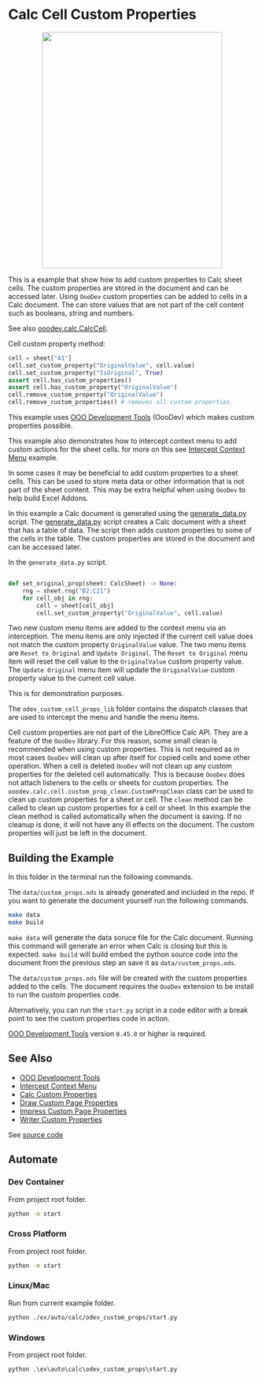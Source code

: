 # Calc Cell Custom Properties

<p align="center">
<img src="https://github.com/Amourspirit/python-ooouno-ex/assets/4193389/403a7be8-96d0-4350-82ab-56b9cafb8c46" width="366" height="479">
</p>


This is a example that show how to add custom properties to Calc sheet cells. The custom properties are stored in the document and can be accessed later. Using `OooDev` custom properties can be added to cells in a Calc document. The can store values that are not part of the cell content such as booleans, string and numbers.

See also [ooodev.calc.CalcCell](https://python-ooo-dev-tools.readthedocs.io/en/latest/src/calc/calc_cell.html).

Cell custom property method:

```python
cell = sheet["A1"]
cell.set_custom_property("OriginalValue", cell.value)
cell.set_custom_property("IsOriginal", True)
assert cell.has_custom_properties()
assert cell.has_custom_property("OriginalValue")
cell.remove_custom_property("OriginalValue")
cell.remove_custom_properties() # removes all custom properties
```

This example uses [OOO Development Tools] (OooDev) which makes custom properties possible.

This example also demonstrates how to intercept context menu to add custom actions for the sheet cells.
for more on this see [Intercept Context Menu] example.

In some cases it may be beneficial to add custom properties to a sheet cells. This can be used to store meta data or other information that is not part of the sheet content.
This may be extra helpful when using `OooDev` to help build Excel Addons.

In this example a Calc document is generated using the [generate_data.py] script. The [generate_data.py] script creates a Calc document with a sheet that has a table of data.
The script then adds custom properties to some of the cells in the table. The custom properties are stored in the document and can be accessed later.

In the `generate_data.py` script.

```python

def set_original_prop(sheet: CalcSheet) -> None:
    rng = sheet.rng("B2:C21")
    for cell_obj in rng:
        cell = sheet[cell_obj]
        cell.set_custom_property("OriginalValue", cell.value)
```

Two new custom menu items are added to the context menu via an interception. The menu items are only injected if the current cell value does not match the custom property `OriginalValue` value. The two menu items are `Reset to Original` and `Update Original`. The `Reset to Original` menu item will reset the cell value to the `OriginalValue` custom property value. The `Update Original` menu item will update the `OriginalValue` custom property value to the current cell value.

This is for demonstration purposes.


The `odev_custom_cell_props_lib` folder contains the dispatch classes that are used to intercept the menu and handle the menu items.


Cell custom properties are not part of the LibreOffice Calc API. They are a feature of the `OooDev` library.
For this reason, some small clean is recommended when using custom properties. This is not required as in most cases `OooDev` will clean up after itself for copied cells and some other operation. When a cell is deleted `OooDev` will not clean up any custom properties for the deleted cell automatically. This is because `OooDev` does not attach listeners to the cells or sheets for custom properties.
The `ooodev.calc.cell.custom_prop_clean.CustomPropClean` class can be used to clean up custom properties for a sheet or cell. The `clean` method can be called to clean up custom properties for a cell or sheet.
In this example the clean method is called automatically when the document is saving.
If no cleanup is done, it will not have any ill effects on the document. The custom properties will just be left in the document.

## Building the Example

In this folder in the terminal run the following commands.

The `data/custom_props.ods` is already generated and included in the repo. If you want to generate the document yourself run the following commands.


```sh
make data
make build
```

`make data` will generate the data soruce file for the Calc document. Running this command will generate an error when Calc is closing but this is expected.
`make build` will build embed the python source code into the document from the previous step an save it as `data/custom_props.ods`.

The `data/custom_props.ods` file will be created with the custom properties added to the cells. The document requires the `OooDev` extension to be install to run the custom properties code.

Alternatively, you can run the `start.py` script in a code editor with a break point to see the custom properties code in action.


[OOO Development Tools] version `0.45.0` or higher is required.

## See Also


- [OOO Development Tools]
- [Intercept Context Menu]
- [Calc Custom Properties](../odev_custom_sheet_props#readme)
- [Draw Custom Page Properties](../../draw/odev_custom_page_props#readme)
- [Impress Custom Page Properties](../../impress/odev_custom_page_props#readme)
- [Writer Custom Properties](../../writer/odev_custom_props#readme)

See [source code](./start.py)

## Automate

### Dev Container

From project root folder.

```sh
python -m start
```

### Cross Platform

From project root folder.

```sh
python -m start
```

### Linux/Mac

Run from current example folder.

```sh
python ./ex/auto/calc/odev_custom_props/start.py
```

### Windows

From project root folder.

```ps
python .\ex\auto\calc\odev_custom_props\start.py
```

[OOO Development Tools]: https://python-ooo-dev-tools.readthedocs.io/en/latest/
[Intercept Context Menu]: ../odev_context_link#readme
[generate_data.py]: ./generate_data.py